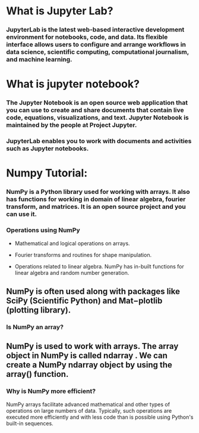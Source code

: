 # What is Jupyter Lab?

### JupyterLab is the latest web-based interactive development environment for notebooks, code, and data. Its flexible interface allows users to configure and arrange workflows in data science, scientific computing, computational journalism, and machine learning.

# What is jupyter notebook?

### The Jupyter Notebook is an open source web application that you can use to create and share documents that contain live code, equations, visualizations, and text. Jupyter Notebook is maintained by the people at Project Jupyter.

### JupyterLab enables you to work with documents and activities such as Jupyter notebooks.


# Numpy Tutorial:

### NumPy is a Python library used for working with arrays. It also has functions for working in domain of linear algebra, fourier transform, and matrices. It is an open source project and you can use it.

### Operations using NumPy


- Mathematical and logical operations on arrays.

- Fourier transforms and routines for shape manipulation.

- Operations related to linear algebra. NumPy has in-built functions for linear algebra and random number generation.

## NumPy is often used along with packages like SciPy (Scientific Python) and Mat−plotlib (plotting library).

### Is NumPy an array?
## NumPy is used to work with arrays. The array object in NumPy is called ndarray . We can create a NumPy ndarray object by using the array() function.

### Why is NumPy more efficient?
NumPy arrays facilitate advanced mathematical and other types of operations on large numbers of data. Typically, such operations are executed more efficiently and with less code than is possible using Python's built-in sequences.